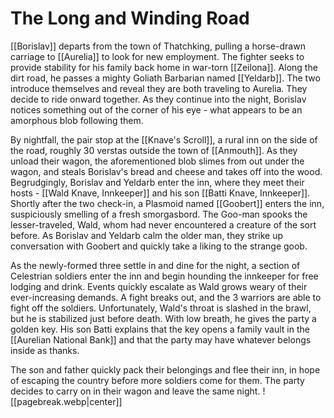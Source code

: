 # The Long and Winding Road
[[Borislav]] departs from the town of Thatchking, pulling a horse-drawn carriage to [[Aurelia]] to look for new employment. The fighter seeks to provide stability for his family back home in war-torn [[Zeilona]].  Along the dirt road, he passes a mighty Goliath Barbarian named [[Yeldarb]]. The two introduce themselves and reveal they are both traveling to Aurelia. They decide to ride onward together. As they continue into the night, Borislav notices something out of the corner of his eye - what appears to be an amorphous blob following them.

By nightfall, the pair stop at the [[Knave's Scroll]], a rural inn on the side of the road, roughly 30 verstas outside the town of [[Anmouth]]. As they unload their wagon, the aforementioned blob slimes from out under the wagon, and steals Borislav's bread and cheese and takes off into the wood. Begrudgingly, Borislav and Yeldarb enter the inn, where they meet their hosts - [[Wald Knave, Innkeeper]] and his son [[Batti Knave, Innkeeper]]. Shortly after the two check-in, a Plasmoid named [[Goobert]] enters the inn, suspiciously smelling of a fresh smorgasbord. The Goo-man spooks the lesser-traveled, Wald, whom had never encountered a creature of the sort before. As Borislav and Yeldarb calm the older man, they strike up conversation with Goobert and quickly take a liking to the strange goob.

As the newly-formed three settle in and dine for the night, a section of Celestrian soldiers enter the inn and begin hounding the innkeeper for free lodging and drink. Events quickly escalate as Wald grows weary of their ever-increasing demands. A fight breaks out, and the 3 warriors are able to fight off the soldiers. Unfortunately, Wald's throat is slashed in the brawl, but he is stabilized just before death. With low breath, he gives the party a golden key. His son Batti explains that the key opens a family vault in the [[Aurelian National Bank]] and that the party may have whatever belongs inside as thanks.

The son and father quickly pack their belongings and flee their inn, in hope of escaping the country before more soldiers come for them. The party decides to carry on in their wagon and leave the same night.
![[pagebreak.webp|center]]
